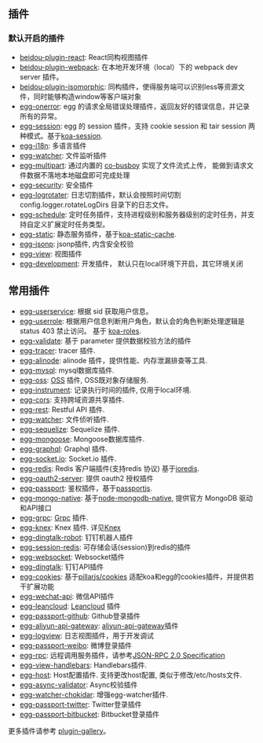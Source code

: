 插件  
---

### 默认开启的插件  
- [beidou-plugin-react](https://github.com/alibaba/beidou/tree/master/packages/beidou-plugin-react): React同构视图插件 
- [beidou-plugin-webpack](https://github.com/alibaba/beidou/tree/master/packages/beidou-plugin-webpack): 在本地开发环境（local）下的 webpack dev server 插件。
- [beidou-plugin-isomorphic](https://github.com/alibaba/beidou/tree/master/packages/beidou-plugin-isomorphic): 同构插件，使得服务端可以识别less等资源文件，同时能够构造window等客户端对象
- [egg-onerror](https://github.com/eggjs/egg-onerror): egg 的请求全局错误处理插件，返回友好的错误信息，并记录所有的异常。
- [egg-session](https://github.com/eggjs/egg-session): egg 的 session 插件，支持 cookie session 和 tair session 两种模式。基于[koa-session](https://github.com/koajs/session). 
- [egg-i18n](https://github.com/eggjs/egg-i18n): 多语言插件
- [egg-watcher](https://github.com/eggjs/egg-watcher): 文件监听插件
- [egg-multipart](https://github.com/eggjs/egg-multipart): 通过内置的 [co-busboy](https://github.com/cojs/busboy) 实现了文件流式上传， 能做到请求文件数据不落地本地磁盘即可完成处理
- [egg-security](https://github.com/eggjs/egg-security): 安全插件
- [egg-logrotater](https://github.com/eggjs/egg-logrotater): 日志切割插件，默认会按照时间切割 config.logger.rotateLogDirs 目录下的日志文件。
- [egg-schedule](https://github.com/eggjs/egg-schedule): 定时任务插件，支持进程级别和服务器级别的定时任务，并支持自定义扩展定时任务类型。
- [egg-static](https://github.com/eggjs/egg-static): 静态服务插件，基于[koa-static-cache](https://github.com/koajs/static-cache).
- [egg-jsonp](https://github.com/eggjs/egg-jsonp): jsonp插件, 内含安全校验
- [egg-view](https://github.com/eggjs/egg-view): 视图插件
- [egg-development](https://github.com/eggjs/egg-development): 开发插件， 默认只在local环境下开启，其它环境关闭 

## 常用插件
- [egg-userservice](https://github.com/eggjs/egg-userservice): 根据 sid 获取用户信息。
- [egg-userrole](https://github.com/eggjs/egg-userrole): 根据用户信息判断用户角色，默认会的角色判断处理逻辑是 status 403 禁止访问。 基于 [koa-roles](https://github.com/koajs/koa-roles).  
- [egg-validate](https://github.com/eggjs/egg-validate): 基于 parameter 提供数据校验方法的插件 
- [egg-tracer](https://github.com/eggjs/egg-tracer): tracer 插件.  
- [egg-alinode](https://github.com/eggjs/egg-alinode): alinode 插件，提供性能、内存泄漏排查等工具.
- [egg-mysql](https://github.com/eggjs/egg-mysql): mysql数据库插件.
- [egg-oss](https://github.com/eggjs/egg-oss): [OSS](https://cn.aliyun.com/product/oss) 插件, OSS既对象存储服务.
- [egg-instrument](https://github.com/eggjs/egg-instrument): 记录执行时间的插件, 仅用于local环境.  
- [egg-cors](https://github.com/eggjs/egg-cors): 支持跨域资源共享插件.  
- [egg-rest](https://github.com/eggjs/egg-rest): Restful API 插件. 
- [egg-watcher](https://github.com/eggjs/egg-watcher): 文件侦听插件.   
- [egg-sequelize](https://github.com/eggjs/egg-sequelize): Sequelize 插件.   
- [egg-mongoose](https://github.com/eggjs/egg-mongoose): Mongoose数据库插件.   
- [egg-graphql](https://github.com/eggjs/egg-graphql): Graphql 插件.   
- [egg-socket.io](https://github.com/eggjs/egg-socket.io): Socket.io 插件.   
- [egg-redis](https://github.com/eggjs/egg-redis): Redis 客户端插件(支持redis 协议) 基于[ioredis](https://github.com/luin/ioredis).   
- [egg-oauth2-server](https://github.com/Azard/egg-oauth2-server): 提供 oauth2 授权插件
- [egg-passport](https://github.com/eggjs/egg-passport): 鉴权插件，基于[passportjs](http://www.passportjs.org/).
- [egg-mongo-native](https://github.com/brickyang/egg-mongo-native): 基于[node-mongodb-native](https://github.com/mongodb/node-mongodb-native), 提供官方 MongoDB 驱动和API接口
- [egg-grpc](https://github.com/eggjs/egg-grpc): [Grpc](http://www.grpc.io/) 插件.
- [egg-knex](https://github.com/eggjs/egg-knex): Knex 插件. 详见[Knex](https://github.com/tgriesser/knex)
- [egg-dingtalk-robot](https://github.com/eggjs/egg-dingtalk-robot): 钉钉机器人插件
- [egg-session-redis](https://github.com/eggjs/egg-session-redis): 可存储会话(session)到redis的插件
- [egg-websocket](https://github.com/eggjs/egg-websocket): Websocket插件
- [egg-dingtalk](https://github.com/eggjs/egg-dingtalk): 钉钉API插件
- [egg-cookies](https://github.com/eggjs/egg-cookies): 基于[pillarjs/cookies](https://github.com/pillarjs/cookies) 适配koa和egg的cookies插件，并提供若干扩展功能
- [egg-wechat-api](https://github.com/eggjs/egg-wechat-api): 微信API插件
- [egg-leancloud](https://github.com/eggjs/egg-leancloud): [Leancloud](https://leancloud.cn/) 插件
- [egg-passport-github](https://github.com/eggjs/egg-passport-github): Github登录插件
- [egg-aliyun-api-gateway](https://github.com/eggjs/egg-aliyun-api-gateway): [aliyun-api-gateway](https://www.aliyun.com/product/apigateway)插件
- [egg-logview](https://github.com/eggjs/egg-logview): 日志视图插件，用于开发调试
- [egg-passport-weibo](https://github.com/eggjs/egg-passport-weibo): 微博登录插件
- [egg-rpc](https://github.com/eggjs/egg-rpc): 远程调用服务插件，请参考[JSON-RPC 2.0 Specification](http://www.jsonrpc.org/specification)
- [egg-view-handlebars](https://github.com/eggjs/egg-view-handlebars): Handlebars插件.
- [egg-host](https://github.com/eggjs/egg-host): Host配置插件. 支持更改host配置, 类似于修改/etc/hosts文件.
- [egg-async-validator](https://github.com/eggjs/egg-async-validator): Async校验插件
- [egg-watcher-chokidar](https://github.com/eggjs/egg-watcher-chokidar): 增强egg-watcher插件.
- [egg-passport-twitter](https://github.com/eggjs/egg-passport-twitter): Twitter登录插件
- [egg-passport-bitbucket](https://github.com/eggjs/egg-passport-bitbucket): Bitbucket登录插件


更多插件请参考 [plugin-gallery](https://github.com/search?q=topic%3Aegg-plugin&type=Repositories)。